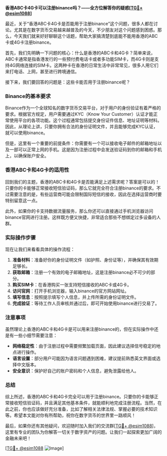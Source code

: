 **香港ABC卡4G卡可以注册binance吗？——全方位解答你的疑惑[[TG💪+ @esim1088](https://t.me/s/esim1088)]**

最近，关于“香港ABC卡4G卡是否能用于注册binance”这个问题，很多人都在讨论。尤其是在数字货币交易越来越普及的今天，不少朋友对这个问题感到困惑。那么，今天我们就来好好聊聊这个话题，帮助大家搞清楚到底能不能用香港的ABC卡或4G卡注册binance。

首先，我们先明确一下问题的核心：什么是香港的ABC卡和4G卡？简单来说，ABC卡通常是指香港发行的一些预付费电话卡或者多功能SIM卡，而4G卡则是支持4G网络连接的SIM卡。这两种卡在香港的日常生活中非常常见，很多人用它们来打电话、上网，甚至进行跨境通信。

接下来，我们要回答的问题是：这些卡能否用于注册binance呢？

### Binance的基本要求

Binance作为一个全球知名的数字货币交易平台，对于用户的身份验证有着严格的要求。根据官方规定，用户需要通过KYC（Know Your Customer）认证才能正常使用平台的各项功能。这个过程通常包括提交身份证件信息、地址证明等材料。因此，从理论上讲，只要你拥有合法的身份证明文件，并且能够完成KYC认证，就可以使用binance。

但是，这里有一个重要的前提条件：你需要有一个可以接收电子邮件的邮箱地址以及一部可以正常上网的手机。这是因为注册过程中会发送验证码到你的邮箱和手机上，以确保账户安全。

### 香港ABC卡和4G卡的适用性

回到我们的主题，香港的ABC卡和4G卡是否能满足上述需求呢？答案是可以的！只要你的卡能够正常接收短信验证码，那么它就完全符合注册binance的要求。不过需要注意的是，有些运营商可能会限制国际短信的接收，因此在选择运营商时要特别留意这一点。

此外，如果你的卡支持数据流量服务，那么你还可以直接通过手机浏览器访问binance官网进行注册。这样既方便又快捷，非常适合那些不想绑定过多设备的人群。

### 实际操作步骤

现在让我们来看看具体的操作流程：

1. **准备材料**：准备好你的身份证明文件（如护照、身份证等），并确保其有效期足够长。
2. **获取邮箱**：注册一个有效的电子邮箱地址，这是注册binance必不可少的部分。
3. **购买SIM卡**：在香港购买一张支持短信接收的ABC卡或4G卡。
4. **访问官网**：打开手机浏览器，输入binance的官方网站网址。
5. **填写信息**：按照提示填写个人信息，并上传所需的身份证明文件。
6. **完成验证**：等待工作人员审核并通过后，即可开始使用binance进行交易了。

### 注意事项

虽然理论上香港的ABC卡和4G卡是可以用来注册binance的，但在实际操作中还是有一些小细节需要注意：

- **网络稳定性**：由于注册过程中需要频繁加载页面，因此建议选择信号稳定的地点进行操作。
- **语言设置**：部分用户可能因为语言问题遇到困难，建议提前熟悉英文界面或选择中文版本。
- **安全意识**：保护好自己的账户密码和个人信息，避免泄露给他人。

### 总结

综上所述，香港的ABC卡和4G卡完全可以用于注册binance。只要你的卡能够正常接收短信验证码，并且满足其他基本条件，就能顺利地完成注册流程。当然，在此之前，你也应该做好充分准备，比如了解相关法律法规、掌握必要的技术知识等。希望本文能对你有所帮助，祝你在数字货币的世界里一路顺风！

最后，如果你还有其他疑问，欢迎随时加入我们的交流群[[TG💪+ @esim1088](https://t.me/s/esim1088)]，这里有专业的团队为你解答一切关于数字资产的问题。让我们一起探索更加广阔的金融未来吧！

[[TG💪+ @esim1088](https://t.me/s/esim1088) ![Image](https://i.postimg.cc/4NQfJmqS/Snipaste-2025-05-13-00-14-12.png)]